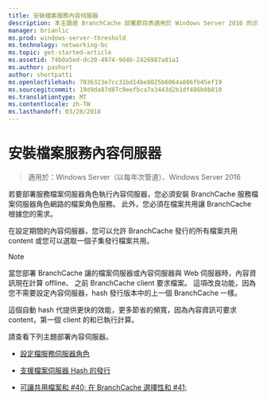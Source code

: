 ```yaml
---
title: 安裝檔案服務內容伺服器
description: 本主題是 BranchCache 部署節目表適用於 Windows Server 2016 的示範如何將 BranchCache 部署最佳化分公司 WAN 頻寬分散與裝載快取模式中的一部分
manager: brianlic
ms.prod: windows-server-threshold
ms.technology: networking-bc
ms.topic: get-started-article
ms.assetid: 74b0a5ed-dc20-4974-9d4b-2426987a01a1
ms.author: pashort
author: shortpatti
ms.openlocfilehash: 7036323e7cc31bd14be8025b6064a806fb45ef19
ms.sourcegitcommit: 19d9da87d87c9eefbca7a3443d2b1df486b0b010
ms.translationtype: MT
ms.contentlocale: zh-TW
ms.lasthandoff: 03/28/2018
---
```

# <a name="install-file-services-content-servers"></a>安裝檔案服務內容伺服器

>適用於：Windows Server（以每年次管道）、Windows Server 2016

若要部署服務檔案伺服器角色執行內容伺服器，您必須安裝 BranchCache 服務檔案伺服器角色網路的檔案角色服務。 此外，您必須在檔案共用讓 BranchCache 根據您的需求。  
  
在設定期間的內容伺服器，您可以允許 BranchCache 發行的所有檔案共用 content 或您可以選取一個子集發行檔案共用。  
  
> [!NOTE]  
> 當您部署 BranchCache 讓的檔案伺服器或內容伺服器與 Web 伺服器時，內容資訊現在計算 offline、 之前 BranchCache client 要求檔案。 這項改良功能，因為您不需要設定內容伺服器，hash 發行版本中的上一個 BranchCache 一樣。  
>   
> 這個自動 hash 代提供更快的效能，更多節省的頻寬，因為內容資訊可要求 content，第一個 client 的和已執行計算。  
  
請查看下列主題部署內容伺服器。  
  
-   [設定檔服務伺服器角色](../../branchcache/deploy/Configure-the-File-Services-server-role.md)  
  
-   [支援檔案伺服器 Hash 的發行](../../branchcache/deploy/Enable-Hash-Publication-for-File-Servers.md)  
  
-   [可讓共用檔案和 #40; 在 BranchCache 選擇性和 #41;](../../branchcache/deploy/enable-bc-on-file-share.md)  
  



